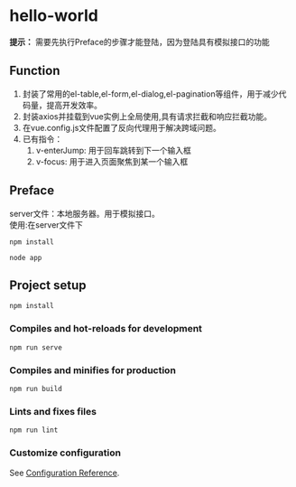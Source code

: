 <!-- ctrl + shift + v 预览md文件 -->
# hello-world  
**提示：** 需要先执行Preface的步骤才能登陆，因为登陆具有模拟接口的功能

## Function
1. 封装了常用的el-table,el-form,el-dialog,el-pagination等组件，用于减少代码量，提高开发效率。  
2. 封装axios并挂载到vue实例上全局使用,具有请求拦截和响应拦截功能。
3. 在vue.config.js文件配置了反向代理用于解决跨域问题。
4. 已有指令：
    1. v-enterJump:  用于回车跳转到下一个输入框  
    2. v-focus:  用于进入页面聚焦到某一个输入框

## Preface
server文件：本地服务器。用于模拟接口。  
使用:在server文件下
```
npm install
```
```
node app
```

## Project setup
```
npm install
```

### Compiles and hot-reloads for development
```
npm run serve
```

### Compiles and minifies for production
```
npm run build
```

### Lints and fixes files
```
npm run lint
```

### Customize configuration
See [Configuration Reference](https://cli.vuejs.org/config/).
